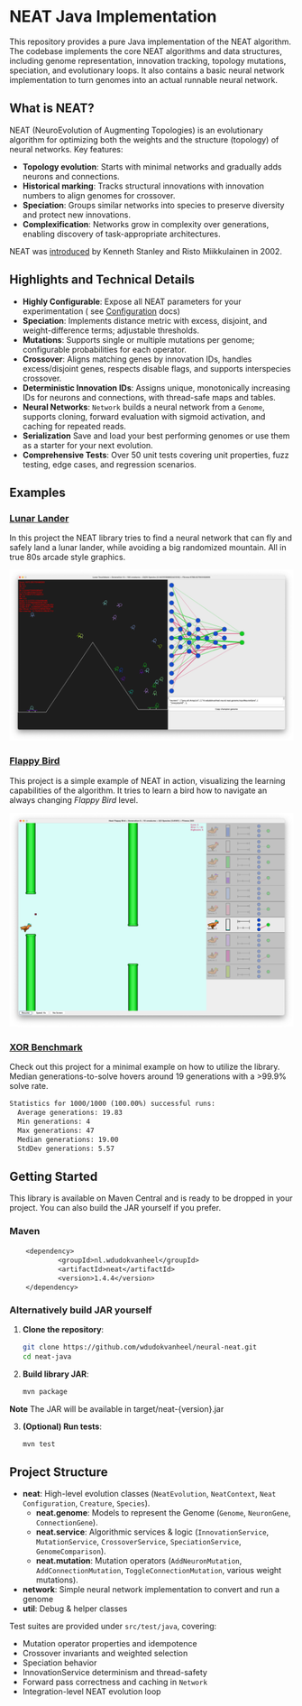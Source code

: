 # NEAT Java Implementation

This repository provides a pure Java implementation of the NEAT algorithm. The codebase implements the core NEAT
algorithms and data structures, including genome representation, innovation tracking, topology mutations, speciation,
and evolutionary loops. It also contains a basic neural network implementation to turn genomes
into an actual runnable neural network.

## What is NEAT?

NEAT (NeuroEvolution of Augmenting Topologies) is an evolutionary algorithm for optimizing both the weights and the
structure (topology) of neural networks. Key features:

* **Topology evolution**: Starts with minimal networks and gradually adds neurons and connections.
* **Historical marking**: Tracks structural innovations with innovation numbers to align genomes for crossover.
* **Speciation**: Groups similar networks into species to preserve diversity and protect new innovations.
* **Complexification**: Networks grow in complexity over generations, enabling discovery of task-appropriate
  architectures.

NEAT was [introduced](http://nn.cs.utexas.edu/downloads/papers/stanley.ec02.pdf) by Kenneth Stanley and Risto
Miikkulainen in 2002.

## Highlights and Technical Details

* **Highly Configurable**: Expose all NEAT parameters for your experimentation (
  see [Configuration](docs/configuration.md)
  docs)
* **Speciation**: Implements distance metric with excess, disjoint, and weight-difference terms; adjustable thresholds.
* **Mutations**: Supports single or multiple mutations per genome; configurable probabilities for each operator.
* **Crossover**: Aligns matching genes by innovation IDs, handles excess/disjoint genes, respects disable flags,
  and supports interspecies crossover.
* **Deterministic Innovation IDs**: Assigns unique, monotonically increasing IDs for neurons and connections, with
  thread-safe maps and tables.
* **Neural Networks**: `Network` builds a neural network from a `Genome`, supports cloning, forward evaluation with
  sigmoid activation, and caching for repeated reads.
* **Serialization** Save and load your best performing genomes or use them as a starter for your next evolution.
* **Comprehensive Tests**: Over 50 unit tests covering unit properties, fuzz testing, edge cases, and regression
  scenarios.

## Examples

### [Lunar Lander](https://github.com/wdudokvanheel/neural-neat-lunar)

In this project the NEAT library tries to find a neural network that can fly and safely land a lunar lander, while
avoiding a big randomized mountain. All in true 80s arcade style graphics.

![Neat Lunar screenshot](docs/lunar-screenshot.png)

### [Flappy Bird](https://github.com/wdudokvanheel/neural-neat-flappy)

This project is a simple example of NEAT in action, visualizing the learning capabilities of the algorithm. It tries to
learn a bird how to navigate an always changing *Flappy Bird* level.

![Neat Flappy screenshot](docs/flappy-screenshot.png)

### [XOR Benchmark](https://github.com/wdudokvanheel/neural-neat-xor)

Check out this project for a minimal example on how to utilize the library. Median generations-to-solve hovers around
19 generations with a >99.9% solve rate.

```
Statistics for 1000/1000 (100.00%) successful runs:
  Average generations: 19.83
  Min generations: 4
  Max generations: 47
  Median generations: 19.00
  StdDev generations: 5.57
```

## Getting Started

This library is available on Maven Central and is ready to be dropped in your project. You can also build the
JAR yourself if you prefer.

### Maven

```
    <dependency>
            <groupId>nl.wdudokvanheel</groupId>
            <artifactId>neat</artifactId>
            <version>1.4.4</version>
    </dependency>
```

### Alternatively build JAR yourself

1. **Clone the repository**:

   ```bash
   git clone https://github.com/wdudokvanheel/neural-neat.git
   cd neat-java
   ```
2. **Build library JAR**:

   ```bash
   mvn package
   ```

**Note** The JAR will be available in target/neat-{version}.jar

3. **(Optional) Run tests**:

   ```bash
   mvn test
   ```

## Project Structure

* **neat**: High-level evolution classes (`NeatEvolution`, `NeatContext`, `Neat Configuration`, `Creature`, `Species`).
    * **neat.genome**: Models to represent the Genome (`Genome`, `NeuronGene`, `ConnectionGene`).
    * **neat.service**: Algorithmic services & logic (`InnovationService`, `MutationService`,
      `CrossoverService`, `SpeciationService`, `GenomeComparison`).
    * **neat.mutation**: Mutation operators (`AddNeuronMutation`, `AddConnectionMutation`,
      `ToggleConnectionMutation`, various weight mutations).
* **network**: Simple neural network implementation to convert and run a genome
* **util**: Debug & helper classes

Test suites are provided under `src/test/java`, covering:

* Mutation operator properties and idempotence
* Crossover invariants and weighted selection
* Speciation behavior
* InnovationService determinism and thread-safety
* Forward pass correctness and caching in `Network`
* Integration-level NEAT evolution loop